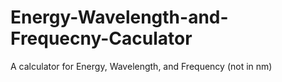 # Energy-Wavelength-and-Frequecny-Caculator
A calculator for Energy, Wavelength, and Frequency (not in nm)
